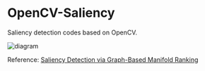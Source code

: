 OpenCV-Saliency
===============

Saliency detection codes based on OpenCV.

![diagram](https://cloud.githubusercontent.com/assets/4705089/7244174/412be8c2-e80a-11e4-8e3d-eb03b2840989.jpg)

Reference: [Saliency Detection via Graph-Based Manifold Ranking](http://ieeexplore.ieee.org/xpls/abs_all.jsp?arnumber=6619251)

